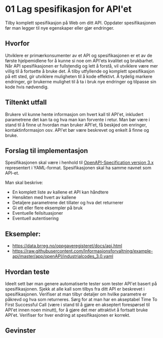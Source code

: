 # 01 Lag spesifikasjon for API'et

Tilby komplett spesifikasjon på Web om ditt API. Oppdater spesifikasjonen før man legger til nye egenskaper eller gjør endringer.
## Hvorfor
Utviklere er primærkonsumenter av et API og spesifikasjonen er et av de første hjelpemidlene for å kunne si noe om API'ets kvalitet og brukbarhet. Når API spesifikasjonen er fullstendig og lett å forstå, vil utviklere være mer villig til å fortsette å bruke det. Å tilby utfyllende og komplett spesifikasjon på ett sted, gir utviklere muligheten til å kode effektivt. Å tydelig markere endringer, gir brukerne mulighet til å ta i bruk nye endringer og tilpasse sin kode hvis nødvendig.
## Tiltenkt utfall
Brukere vil kunne hente informasjon om hvert kall til API'et, inkludert parametrene det kan ta og hva man kan forvente i retur.
Man bør være i stand til å finne ut hvordan man bruker API'et, få beskjed om enringer, kontaktinformasjon osv.
API'et bør være beskrevet og enkelt å finne og bruke.
## Forslag til implementasjon
Spesifikasjonen skal være i henhold til [OpenAPI-Specification versjon 3.x](https://github.com/OAI/OpenAPI-Specification/blob/master/versions/3.0.1.md) representert i YAML-format. Spesifikasjonen skal ha samme navnet som API-et.

Man skal beskrive:
* En komplett liste av kallene et API kan håndtere
* Hensikten med hvert av kallene
* Detaljere parametrene det tillater og hva det returnerer
* Gi ett eller flere eksempler på bruk
* Eventuelle feilsituasjoner
* Eventuell autentisering

## Eksempler:
* https://data.brreg.no/oppgaveregisteret/docs/api.html
* https://raw.githubusercontent.com/Informasjonsforvaltning/example-api/master/app/openAPI/industrialcodes_3.0.yaml

## Hvordan teste
Ideelt sett bør man genere automatiserte tester som tester API'et basert på spesifikasjonen.
Sjekk at alle kall som tilbys fra ditt API er beskrevet i spesifikasjonen. Verifiser at man tilbyr detaljer om hvilke parametre er påkrevd og hva som returneres.
Sørg for at man har en akseptabel Time To First Successful Call (være i stand til å gjøre en akseptert forespørsel til API'et innen noen minutt), for å gjøre det mer attraktivt å fortsatt bruke API'et.
Verifiser for hver endring at spesifikasjonen er korrekt.
## Gevinster
